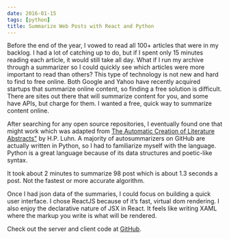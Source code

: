 ```yaml
---
date: 2016-01-15
tags: [python]
title: Summarize Web Posts with React and Python
---
```


Before the end of the year, I vowed to read all 100+ articles that were in my backlog. I had a lot of catching up to do, but if I spent only 15 minutes reading each article, it would still take all day. What if I run my archive through a summarizer so I could quickly see which articles were more important to read than others? This type of technology is not new and hard to find to free online. Both Google and Yahoo have recently acquired startups that summarize online content, so finding a free solution is difficult. There are sites out there that will summarize content for you, and some have APIs, but charge for them. I wanted a free, quick way to summarize content online.

After searching for any open source repositories, I eventually found one that might work which was adapted from <a href="http://ieeexplore.ieee.org/xpl/articleDetails.jsp?arnumber=5392672">The Automatic Creation of Literature Abstracts"</a> by H.P. Luhn. A majority of autosummarizers on GitHub are actually written in Python, so I had to familiarize myself with the language. Python is a great language because of its data structures and poetic-like syntax.

It took about 2 minutes to summarize 98 post which is about 1.3 seconds a post. Not the fastest or more accurate algorithm.

Once I had json data of the summaries, I could focus on building a quick user interface. I chose ReactJS because of it’s fast, virtual dom rendering. I also enjoy the declarative nature of JSX in React. It feels like writing XAML where the markup you write is what will be rendered.

Check out the server and client code at <a href="https://github.com/szahn/ArticleSummary">GitHub</a>.